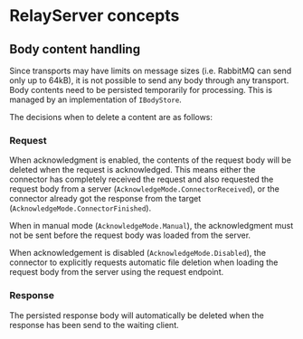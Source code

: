 # RelayServer concepts

## Body content handling

Since transports may have limits on message sizes (i.e. RabbitMQ can send only up to 64kB), it is not possible to send any body through any transport. Body contents need to be persisted temporarily for processing. This is managed by an implementation of `IBodyStore`.

The decisions when to delete a content are as follows:

### Request

When acknowledgment is enabled, the contents of the request body will be deleted when the request is acknowledged. This means either the connector has completely received the request and also requested the request body from a server (`AcknowledgeMode.ConnectorReceived`), or the connector already got the response from the target (`AcknowledgeMode.ConnectorFinished`).

When in manual mode (`AcknowledgeMode.Manual`), the acknowledgment must not be sent before the request body was loaded from the server.

When acknowledgement is disabled (`AcknowledgeMode.Disabled`), the connector to explicitly requests automatic file deletion when loading the request body from the server using the request endpoint.

### Response

The persisted response body will automatically be deleted when the response has been send to the waiting client.

